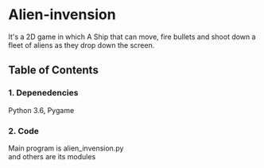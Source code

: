 # Alien-invension
It's a 2D game in which A Ship that can move, fire bullets and shoot down a
fleet of aliens as they drop down the screen.
## Table of Contents
### 1. Depenedencies  
Python 3.6, Pygame
### 2. Code
Main program is alien_invension.py   
and others are its modules



